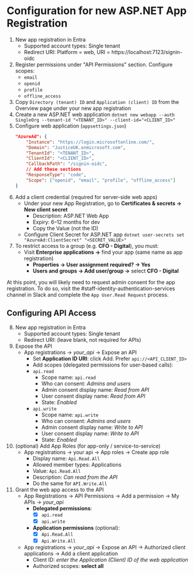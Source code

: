 ﻿# Configuration for new ASP.NET App Registration

1. New app registration in Entra
	- Supported account types: Single tenant
	- Redirect URI: Platform = web, URI = https://localhost:7123/signin-oidc
2.	Register permissions under "API Permissions" section. Configure scopes:
	- `email`
	- `openid`
	- `profile`
	- `offline_access`
3. Copy `Directory (tenant) ID` and `Application (client) ID` from the Overview page under your new app registration
4. Create a new ASP.NET web application
	`dotnet new webapp --auth SingleOrg --tenant-id "<TENANT_ID>" --client-id="<CLIENT_ID>"`
5.	Configure web application (`appsettings.json`)
	```json
	"AzureAd": {
		"Instance": "https://login.microsoftonline.com/",
		"Domain": "JusticeUK.onmicrosoft.com",
		"TenantId": "<TENANT_ID>",
		"ClientId": "<CLIENT_ID>",
		"CallbackPath": "/signin-oidc",
		// Add these sections
		"ResponseType": "code",
		"Scope": ["openid", "email", "profile", "offline_access"]
	}
	```
6.	Add a client credential (required for server-side web apps)
	- Under your new App Registration, go to **Certificates & secrets → New client secret**
		- Description: ASP.NET Web App
		- Expiry: 6–12 months for dev
		- Copy the Value (not the ID)
	- Configure Client Secret for ASP.NET app `dotnet user-secrets set "AzureAd:ClientSecret" "<SECRET_VALUE>"`
7. To restrict access to a group (e.g. **CFO - Digital**), you must:
	- Visit **Enterprise applications →** find your app (same name as app registration)
		- **Properties → User assignment required? → Yes**
		- **Users and groups → Add user/group →** select **CFO - Digital**

At this point, you will likely need to request admin consent for the app registration. To do so, 
visit the #staff-identity-authentication-services channel in Slack and complete the `App User.Read Request` process.

## Configuring API Access
8. New app registration in Entra
	- Supported account types: Single tenant
	- Redirect URI: (leave blank, not required for APIs)
9. Expose the API
	- App registrations → *your_api* → Expose an API
		- Set **Application ID URI**: click Add. Prefer `api://<API_CLIENT_ID>`
		- Add scopes (delegated permissions for user-based calls):
		- `api.read`
			- Scope name: `api.read`
			- Who can consent: *Admins and users*
			- Admin consent display name: *Read from API*
			- User consent display name: *Read from API*
			- State: *Enabled*
		- `api.write`
			- Scope name: `api.write`
			- Who can consent: *Admins and users*
			- Admin consent display name: *Write to API*
			- User consent display name: *Write to API*
			- State: *Enabled*
10. (optional) Add App Roles (for app-only / service-to-service)
	- App registrations → your api → App roles → Create app role
		- Display name: `Api.Read.All`
		- Allowed member types: Applications
		- Value: `Api.Read.All`
		- Description: *Can read from the API*
		- Do the same for `API.Write.All`
11. Grant the web app access to the API
	- App Registrations → API Permissions → Add a permission → My APIs → *your_api*
		- **Delegated permissions**:
			- [x] `api.read`
			- [x] `api.write`
		- **Application permissions** (optional):
			- [x] `Api.Read.All`
			- [x] `Api.Write.All`
	- App registrations → *your_api* → Expose an API → Authorized client applications → Add a client application
		- Client ID: *enter the Application (Client) ID of the web application*
		- Authorized scopes: **select all**
